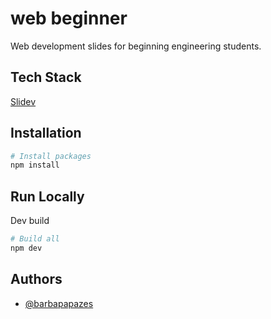 
# web beginner
Web development slides for beginning engineering students.


## Tech Stack

[Slidev](https://sli.dev)
  
## Installation

```bash
# Install packages
npm install
```
    
## Run Locally

Dev build

```bash
# Build all
npm dev
```


  
## Authors

- [@barbapapazes](https://www.github.com/barbapapazes)

  